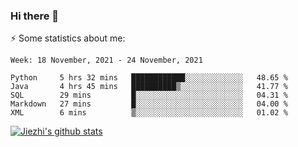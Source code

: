 ### Hi there 👋

⚡ Some statistics about me:


<!--START_SECTION:waka-->
```text
Week: 18 November, 2021 - 24 November, 2021

Python     5 hrs 32 mins   ████████████░░░░░░░░░░░░░   48.65 % 
Java       4 hrs 45 mins   ██████████▒░░░░░░░░░░░░░░   41.77 % 
SQL        29 mins         █░░░░░░░░░░░░░░░░░░░░░░░░   04.31 % 
Markdown   27 mins         █░░░░░░░░░░░░░░░░░░░░░░░░   04.00 % 
XML        6 mins          ▒░░░░░░░░░░░░░░░░░░░░░░░░   01.02 % 
```
<!--END_SECTION:waka-->





[![Jiezhi's github stats](https://github-readme-stats.vercel.app/api?username=Jiezhi&show_icons=true)](https://github.com/Jiezhi/github-readme-stats)

<!--
[![Top Langs](https://github-readme-stats.vercel.app/api/top-langs/?username=Jiezhi&hide=javascript,html)](https://github.com/Jiezhi/github-readme-stats)

**Jiezhi/Jiezhi** is a ✨ _special_ ✨ repository because its `README.md` (this file) appears on your GitHub profile.

Here are some ideas to get you started:

- 🔭 I’m currently working on ...
- 🌱 I’m currently learning ...
- 👯 I’m looking to collaborate on ...
- 🤔 I’m looking for help with ...
- 💬 Ask me about ...
- 📫 How to reach me: ...
- 😄 Pronouns: ...
- ⚡ Fun fact: ...
-->

